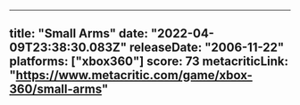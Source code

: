 
---
title: "Small Arms"
date: "2022-04-09T23:38:30.083Z"
releaseDate: "2006-11-22"
platforms: ["xbox360"]
score: 73
metacriticLink: "https://www.metacritic.com/game/xbox-360/small-arms"
---
